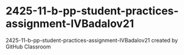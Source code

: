 # 2425-11-b-pp-student-practices-assignment-IVBadalov21
2425-11-b-pp-student-practices-assignment-IVBadalov21 created by GitHub Classroom

